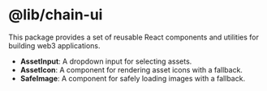# @lib/chain-ui

This package provides a set of reusable React components and utilities for building web3 applications.

- **AssetInput**: A dropdown input for selecting assets.
- **AssetIcon**: A component for rendering asset icons with a fallback.
- **SafeImage**: A component for safely loading images with a fallback.

